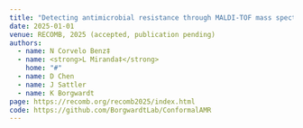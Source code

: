 ```yaml
---
title: "Detecting antimicrobial resistance through MALDI-TOF mass spectrometry with statistical guarantees using conformal prediction"
date: 2025-01-01
venue: RECOMB, 2025 (accepted, publication pending)
authors:
  - name: N Corvelo Benz‡
  - name: <strong>L Miranda‡</strong>
    home: "#"
  - name: D Chen
  - name: J Sattler
  - name: K Borgwardt
page: https://recomb.org/recomb2025/index.html
code: https://github.com/BorgwardtLab/ConformalAMR
---
```

